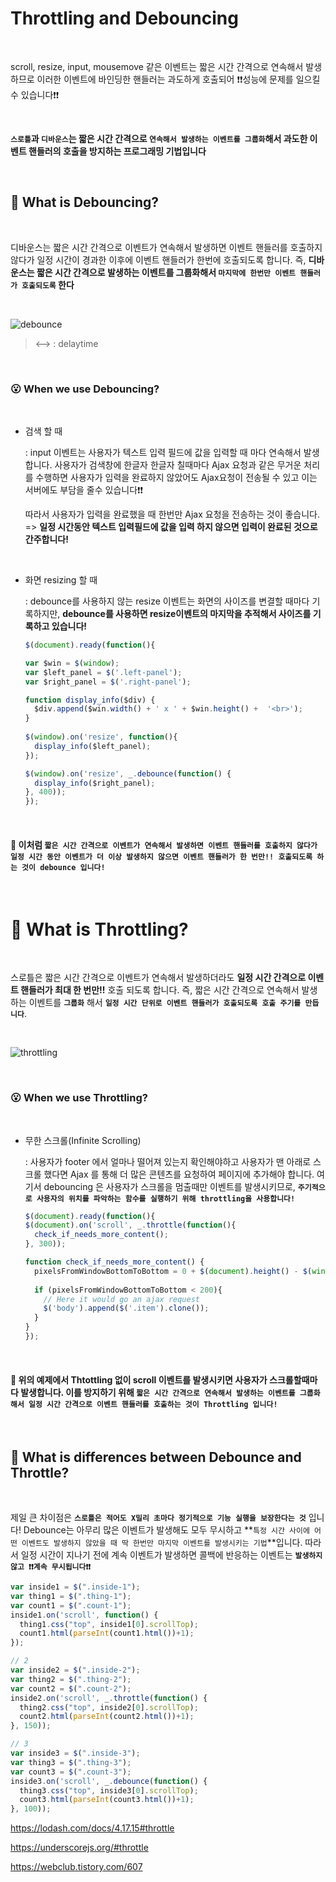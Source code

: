 # Throttling and Debouncing

<br>

scroll, resize, input, mousemove 같은 이벤트는 짧은 시간 간격으로 연속해서 발생하므로 이러한 이벤트에 바인딩한 핸들러는 과도하게 호출되어 ❗❗성능에 문제를 일으킬 수 있습니다❗❗

<br>

**`스로틀`과 `디바운스`는 짧은 시간 간격으로 `연속해서 발생하는 이벤트를 그룹화`해서 과도한 이벤트 핸들러의 호출을 방지하는 프로그래밍 기법입니다**

<br>

## 🤔 What is Debouncing?

<br>

디바운스는 짧은 시간 간격으로 이벤트가 연속해서 발생하면 이벤트 핸들러를 호출하지 않다가 일정 시간이 경과한 이후에 이벤트 핸들러가 한번에 호출되도록 합니다. 즉, **디바운스는 짧은 시간 간격으로 발생하는 이벤트를 그룹화해서 `마지막에 한번만 이벤트 핸들러가 호출되도록` 한다**

<br>

![debounce](https://user-images.githubusercontent.com/75834421/120897999-0225e800-c664-11eb-8ee9-2d1348c15858.png)

> <--> : delaytime

<br>

### 😮 When we use Debouncing?

<br>

- 검색 할 때

    : input 이벤트는 사용자가 텍스트 입력 필드에 값을 입력할 때 마다 연속해서 발생합니다. 사용자가 검색창에 한글자 한글자 칠때마다 Ajax 요청과 같은 무거운 처리를 수행하면 사용자가 입력을 완료하지 않았어도 Ajax요청이 전송될 수 있고 이는 서버에도 부담을 줄수 있습니다❗❗ 
    
    따라서 사용자가 입력을 완료했을 때 한번만 Ajax 요청을 전송하는 것이 좋습니다.  => **일정 시간동안 텍스트 입력필드에 값을 입력 하지 않으면 입력이 완료된 것으로 간주합니다!**

<br>

- 화면 resizing 할 때

    : debounce를 사용하지 않는 resize 이벤트는 화면의 사이즈를 변결할 때마다 기록하지만, **debounce를 사용하면 resize이벤트의 마지막을 추적해서 사이즈를 기록하고 있습니다!**

    ```js
    $(document).ready(function(){
  
    var $win = $(window);
    var $left_panel = $('.left-panel');
    var $right_panel = $('.right-panel');
    
    function display_info($div) {
      $div.append($win.width() + ' x ' + $win.height() +  '<br>');
    }
                  
    $(window).on('resize', function(){
      display_info($left_panel);
    });
    
    $(window).on('resize', _.debounce(function() {
      display_info($right_panel);
    }, 400));
    });
    ```

<br>

#### 📝 이처럼 **`짧은 시간 간격으로 이벤트가 연속해서 발생하면 이벤트 핸들러를 호출하지 않다가 일정 시간 동안 이벤트가 더 이상 발생하지 않으면 이벤트 핸들러가 한 번만!! 호출되도록 하는 것이 debounce 입니다!`** 

<br>


# 🤔 What is Throttling?

<br>

스로틀은 짧은 시간 간격으로 이벤트가 연속해서 발생하더라도 **일정 시간 간격으로 이벤트 핸들러가 최대 한 번만!!** 호출 되도록 합니다. 즉, 짧은 시간 간격으로 연속해서 발생하는 이벤트를 **`그룹화`** 해서 **`일정 시간 단위로 이벤트 핸들러가 호출되도록 호출 주기를 만듭니다`**.

<br>

![throttling](https://user-images.githubusercontent.com/75834421/120898042-339eb380-c664-11eb-83cb-d10f80163308.png)

<br>

### 😮 When we use Throttling?

<br>

- 무한 스크롤(Infinite Scrolling) 

    : 사용자가 footer 에서 얼마나 떨어져 있는지 확인해야하고 사용자가 맨 아래로 스크롤 했다면 Ajax 를 통해 더 많은 콘텐츠를 요청하여 페이지에 추가해야 합니다. 여기서 debouncing 은 사용자가 스크롤을 멈출때만 이벤트를 발생시키므로, **`주기적으로 사용자의 위치를 파악하는 함수를 실행하기 위해 throttling을 사용합니다!`**

    ```js
    $(document).ready(function(){
    $(document).on('scroll', _.throttle(function(){
      check_if_needs_more_content();
    }, 300));
  
    function check_if_needs_more_content() {     
      pixelsFromWindowBottomToBottom = 0 + $(document).height() - $(window).scrollTop() -$(window).height();
      
      if (pixelsFromWindowBottomToBottom < 200){
        // Here it would go an ajax request
        $('body').append($('.item').clone()); 
      }
    }
    });
    ```

<br>

#### 📝 위의 예제에서 Thtottling 없이 scroll 이벤트를 발생시키면 사용자가 스크롤할때마다 발생합니다. 이를 방지하기 위해 **`짧은 시간 간격으로 연속해서 발생하는 이벤트를 그룹화해서 일정 시간 간격으로 이벤트 핸들러를 호출하는 것이 Throttling 입니다!`**

<br>

## 🤔 What is differences between Debounce and Throttle?

<br>

제일 큰 차이점은 **`스로틀은 적어도 X밀리 초마다 정기적으로 기능 실행을 보장한다는 것`** 입니다! Debounce는 아무리 많은 이벤트가 발생해도 모두 무시하고 **`특정 시간 사이에 어떤 이벤트도 발생하지 않았을 때 딱 한번만 마지막 이벤트를 발생시키는 기법`**입니다. 따라서 일정 시간이 지나기 전에 계속 이벤트가 발생하면 콜백에 반응하는 이벤트는 **`발생하지 않고 ❗❗계속 무시됩니다❗❗`**

```js
var inside1 = $(".inside-1");
var thing1 = $(".thing-1");
var count1 = $(".count-1");
inside1.on('scroll', function() {
  thing1.css("top", inside1[0].scrollTop);
  count1.html(parseInt(count1.html())+1);
});

// 2 
var inside2 = $(".inside-2");
var thing2 = $(".thing-2");
var count2 = $(".count-2");
inside2.on('scroll', _.throttle(function() {
  thing2.css("top", inside2[0].scrollTop); 
  count2.html(parseInt(count2.html())+1);
}, 150));

// 3
var inside3 = $(".inside-3");
var thing3 = $(".thing-3");
var count3 = $(".count-3");
inside3.on('scroll', _.debounce(function() {
  thing3.css("top", inside3[0].scrollTop);
  count3.html(parseInt(count3.html())+1);
}, 100));
```

https://lodash.com/docs/4.17.15#throttle

https://underscorejs.org/#throttle

https://webclub.tistory.com/607